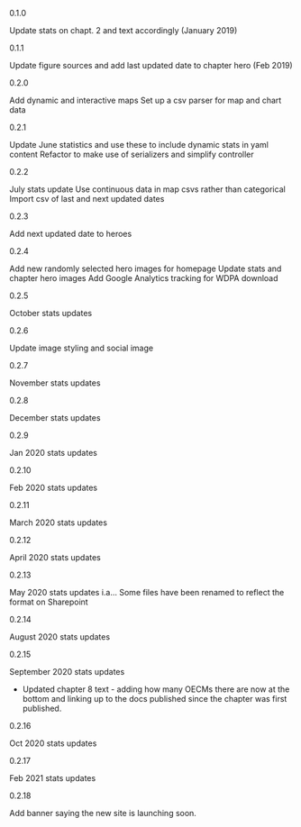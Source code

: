 0.1.0

Update stats on chapt. 2 and text accordingly (January 2019) 

0.1.1

Update figure sources and add last updated date to chapter hero (Feb 2019)

0.2.0

Add dynamic and interactive maps
Set up a csv parser for map and chart data

0.2.1

Update June statistics and use these to include dynamic stats in yaml content
Refactor to make use of serializers and simplify controller

0.2.2

July stats update
Use continuous data in map csvs rather than categorical
Import csv of last and next updated dates

0.2.3

Add next updated date to heroes

0.2.4

Add new randomly selected hero images for homepage
Update stats and chapter hero images
Add Google Analytics tracking for WDPA download

0.2.5

October stats updates

0.2.6

Update image styling and social image

0.2.7

November stats updates

0.2.8

December stats updates

0.2.9

Jan 2020 stats updates

0.2.10

Feb 2020 stats updates

0.2.11

March 2020 stats updates

0.2.12

April 2020 stats updates

0.2.13

May 2020 stats updates i.a...
Some files have been renamed to reflect the 
format on Sharepoint

0.2.14 

August 2020 stats updates 

0.2.15

September 2020 stats updates 
- Updated chapter 8 text - adding how many OECMs there are now at the bottom 
and linking up to the docs published since the chapter was first published.

0.2.16

Oct 2020 stats updates

0.2.17

Feb 2021 stats updates

0.2.18

Add banner saying the new site is launching soon.
